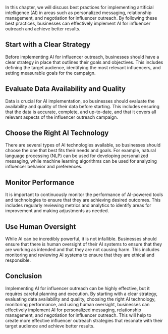 

In this chapter, we will discuss best practices for implementing artificial intelligence (AI) in areas such as personalized messaging, relationship management, and negotiation for influencer outreach. By following these best practices, businesses can effectively implement AI for influencer outreach and achieve better results.

Start with a Clear Strategy
---------------------------

Before implementing AI for influencer outreach, businesses should have a clear strategy in place that outlines their goals and objectives. This includes defining the target audience, identifying the most relevant influencers, and setting measurable goals for the campaign.

Evaluate Data Availability and Quality
--------------------------------------

Data is crucial for AI implementation, so businesses should evaluate the availability and quality of their data before starting. This includes ensuring that the data is accurate, complete, and up-to-date, and that it covers all relevant aspects of the influencer outreach campaign.

Choose the Right AI Technology
------------------------------

There are several types of AI technologies available, so businesses should choose the one that best fits their needs and goals. For example, natural language processing (NLP) can be used for developing personalized messaging, while machine learning algorithms can be used for analyzing influencer behavior and preferences.

Monitor Performance
-------------------

It is important to continuously monitor the performance of AI-powered tools and technologies to ensure that they are achieving desired outcomes. This includes regularly reviewing metrics and analytics to identify areas for improvement and making adjustments as needed.

Use Human Oversight
-------------------

While AI can be incredibly powerful, it is not infallible. Businesses should ensure that there is human oversight of their AI systems to ensure that they are working as intended and that they are not causing harm. This includes monitoring and reviewing AI systems to ensure that they are ethical and responsible.

Conclusion
----------

Implementing AI for influencer outreach can be highly effective, but it requires careful planning and execution. By starting with a clear strategy, evaluating data availability and quality, choosing the right AI technology, monitoring performance, and using human oversight, businesses can effectively implement AI for personalized messaging, relationship management, and negotiation for influencer outreach. This will help to create more effective influencer outreach strategies that resonate with their target audience and achieve better results.
